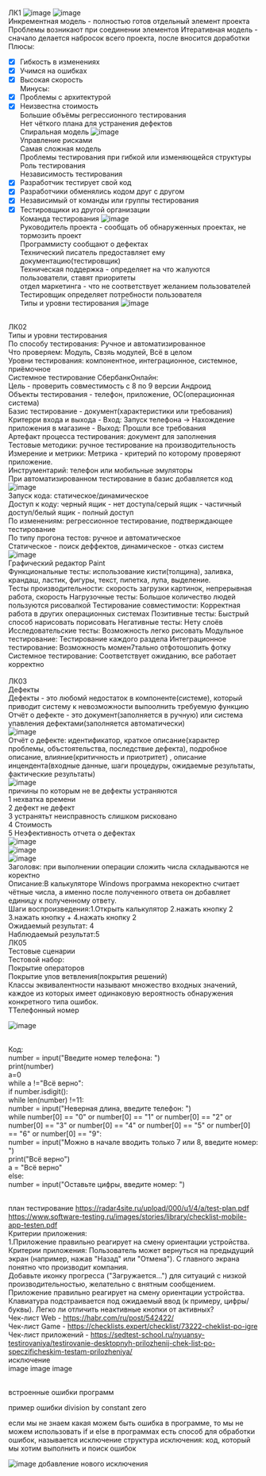 <BR> ЛК1
![image](https://user-images.githubusercontent.com/50214016/213662701-8126664d-256c-4b04-8c32-9e9ae7ab51f6.png)
![image](https://user-images.githubusercontent.com/50214016/213662742-e798724a-50ca-4ef6-b9c2-5b015370bbcb.png)
<br> Инкрементная модель - полностью готов отдельный элемент проекта
  Проблемы возникают при соединении элементов
 Итеративная модель - сначало делается набросок всего проекта, после вносится доработки
<br> Плюсы:
  - [X] Гибкость в изменениях
  - [X] Учимся на ошибках
  - [X] Высокая скорость
<br> Минусы:
  - [X] Проблемы с архитектурой 
  - [X] Неизвестна стоимость
<br> Большие объёмы регрессионного тестирования
<br> Нет чёткого плана для устранения дефектов
<BR> Спиральная модель
  ![image](https://user-images.githubusercontent.com/50214016/213664565-c2fcbf8e-a7d7-4daf-937d-61bb9413cc3d.png)
<br> Управление рисками
<br> Самая сложная модель
  <br> Проблемы тестирования при гибкой или изменяющейся структуры
  <br> Роль тестирования
  <br> Независимость тестирования
  - [x] Разработчик тестирует свой код
  - [x] Разработчики обменялись кодом друг с другом
  - [x] Независимый от команды или группы тестирования
  - [x] Тестировщики из другой организации
  <br> Команда тестирования
  ![image](https://user-images.githubusercontent.com/50214016/213667248-e53166f2-0a59-4498-aa6a-a1a8d0912ac0.png)
<br> Руководитель проекта - сообщать об обнаруженных проектах, не тормозить проект
  <br> Программисту сообщают о дефектах
  <br> Технический писатель предоставляет ему документацию(тестировщик)
  <br> Техническая поддержка - определяет на что жалуются пользователи, ставят приоритеты
  <br> отдел маркетинга - что не соответствует желанием пользователей
  <br> Тестировщик определяет потребности пользователя
  <br> Типы и уровни тестирования
  ![image](https://user-images.githubusercontent.com/50214016/213669734-65e8bac1-8a69-4956-bc87-86110e618eae.png)

<br>                    ЛК02
<br>                    Типы и уровни тестирования
<br> По способу тестирования: Ручное и автоматизированное
<br> Что проверяем: Модуль, Свзяь модулей, Всё в целом
<br> Уровни тестирования: компонентное, интеграционное, системное, приёмочное
<br> Системное тестирование СбербанкОнлайн:
<br> Цель - проверить совместимость с 8 по 9 версии Андроид
<br> Объекты тестирования - телефон, приложение, OC(операционная система)
<br> Базис тестирование - документ(характеристики или требования)
<br> Критерри входа и выхода - Вход: Запуск телефона -> Нахождение приложения в магазине - Выход: Прошли все требования
<br> Артефакт процесса тестирования: документ для заполнения
<br> Тестовые методики: ручное тестирование на производительность
<br> Измерение и метрики: Метрика - критерий по которому проверяют приложение. 
<br> Инструментарий: телефон или мобильные эмуляторы
<br> При автоматизированном тестирование в базис добавляется код
<br> ![image](https://user-images.githubusercontent.com/97594467/215056841-2a45faa0-297f-47a0-9ee0-5f80547ad766.png)
<br> Запуск кода: статическое/динамическое
<br> Доступ к коду: черный ящик - нет доступа/серый ящик - частичный доступ/белый ящик - полный доступ
<br> По изменениям: регрессионное тестирование, подтверждающее тестирование
<br> По типу прогона тестов: ручное и автоматическое
<br> Статическое - поиск деффектов, динамическое - отказ систем
<br> ![image](https://user-images.githubusercontent.com/97594467/215058296-89c67ad0-9296-46f5-929b-8b90225e4ec7.png)
<br>                    Графический редактор Paint
<br> Функциональные тесты: использование кисти(толщина), заливка, крандаш, ластик, фигуры, текст, пипетка, лупа, выделение.
<br> Тесты производительности: скорость загрузки картинок, непрерывная работа, скорость
Нагрузочные тесты: Большое количество людей пользуются рисовалкой
Тестирование совместимости: Корректная работа в других операционных системах
Позитивные тесты: Быстрый способ нарисовать порисовать
Негативные тесты: Нету слоёв
Исследовательские тесты: Возможность легко рисовать
Модульное тестирование: Тестирование каждого раздела
Интеграционное тестирование: Возможность момен7тально отфотошопить фотку
Системное тестирование: Соответствует ожиданию, все работает корректно                           
<br>                    ЛК03
<br>                   Дефекты
<br>Дефекты - это любомй недостаток в компоненте(системе), который приводит систему к невозможности выпоолнить требуемую функцию
<br>Отчёт о дефекте - это документ(заполняется в ручную) или система упавления дефектами(заполняется автоматически) 
<br>![image](https://user-images.githubusercontent.com/97594421/216567077-f8d5ebfd-62ae-41d4-a115-df6152d8f568.png)
<br>Отчёт о дефекте: идентификатор, краткое описание(характер проблемы, объстоятельства, последствие дефекта), подробное описание, влияние(критичность и приотритет)
, описание инцендента(входные данные, шаги процедуры, ожидаемые результаты, фактические результаты)
<br>![image](https://user-images.githubusercontent.com/97594421/216569622-dc378d1f-3a4a-482c-a55f-9aa4642ef8f9.png)
<br>причины по которым не ве дефекты устраняются
<br>1 нехватка времени
<br>2 дефект не дефект
<br>3 устранятьт неисправность слишком рисковано
<br>4 Стоимость
<br>5 Неэфективность отчета о дефектах
<br>![image](https://user-images.githubusercontent.com/97594421/216571547-2195d4f6-3d78-41d5-927b-007b09e2f40b.png)
<br>![image](https://user-images.githubusercontent.com/97594421/216571828-984bc32d-eb8c-40cf-83e8-64b0bdb14a1f.png)
<br>![image](https://user-images.githubusercontent.com/97594421/216571772-a3013915-af9b-40cd-beae-c91409754f3e.png)
<br>Заголовк: при выполнении операции сложить числа складываются не коректно
<br>Описание:В калькуляторе Windows программа некоректно считает чётные числа, а именно после полученного ответа он добавляет единицу к полученному ответу.
<br>Шаги воспроизведения:1.Открыть калькулятор 2.нажать кнопку 2 3.нажать кнопку + 4.нажать кнопку 2
<br>Ожидаемый результат: 4
<br>Наблюдаемый результат:5
<br>                    ЛК05
<br>                   Тестовые сценарии
<br>Тестовой набор: 
<br>Покрытие операторов
<br>Покрытие улов ветвления(покрытия решений)
<br>Классы эквивалентности называют множество входных значений, каждое из которых имеет одинаковую вероятность обнаружения конкретного типа ошибок.
<br>ТТелефонный номер

![image](https://user-images.githubusercontent.com/97594421/219617935-41f39a7e-253d-49d6-b7e1-4309856964e0.png)

<br>Код:
<br>number = input("Введите номер телефона: ")
<br>print(number)
<br>a=0
<br>while a !="Всё верно":
<br>    if number.isdigit():
<br>        while len(number) !=11:
<br>            number = input("Неверная длина, введите телефон: ")
<br>            while number[0] == "0" or number[0] == "1" or number[0] == "2" or number[0] == "3" or number[0] == "4" or number[0] == "5" or number[0] == "6" or number[0] == "9":
<br>                number = input("Можно в начале вводить только 7 или 8, введите номер: ")
<br>            print("Всё верно")
<br>            a = "Всё верно"
<br>    else:
<br>       number = input("Оставьте цифры, введите номер: ")

<br>план тестирование
https://radar4site.ru/upload/000/u1/4/a/test-plan.pdf https://www.software-testing.ru/images/stories/library/checklist-mobile-app-testen.pdf
<br>Критерии приложения:
<br>  1.Приложение правильно реагирует на смену ориентации устройства.
<br>Критерии приложения: Пользователь может вернуться на предыдущий экран (например, нажав "Назад" или "Отмена"). С главного экрана понятно что производит компания. <br>Добавьте иконку прогресса ("Загружается…") для ситуаций с низкой производительностью, желательно с внятным сообщением. Приложение правильно реагирует на смену ориентации устройства. Клавиатура подстраивается под ожидаемый ввод (к примеру, цифры/буквы). Легко ли отличить неактивные кнопки от активных?
<br>Чек-лист Web - https://habr.com/ru/post/542422/
<br>Чек-лист Game - https://checklists.expert/checklist/73222-cheklist-po-igre
<br>Чек-лист приложений - https://sedtest-school.ru/nyuansy-testirovaniya/testirovanie-desktopnyh-prilozhenij-chek-list-po-speczificheskim-testam-prilozheniya/
<br> исключение
<br> 
image image image

<br> встроенные ошибки программ

пример ошибки division by constant zero


если мы не знаем какая можем быть ошибка в программе, то мы не можем использовать if и else
в программах есть способ для обработки ошибок, называется исключение
структура исключения:
код, который мы хотим выполнить и поиск ошибок

![image](https://user-images.githubusercontent.com/97594467/229092724-5a274cb3-7ed7-4b12-aa0c-ffb8d35fb4ec.png) добавление нового исключения
